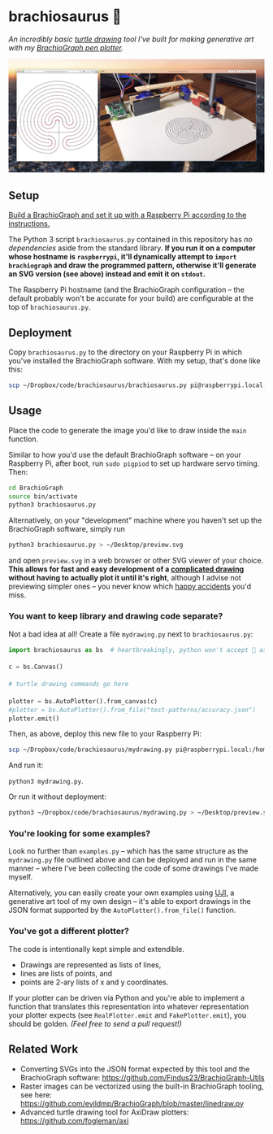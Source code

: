 # brachiosaurus 🦕

*An incredibly basic [turtle drawing](https://en.wikipedia.org/wiki/Turtle_graphics) tool I've built for making generative art with my [BrachioGraph pen plotter](https://www.brachiograph.art).*

![](trojaborglabyrinth.jpg)


## Setup

[Build a BrachioGraph and set it up with a Raspberry Pi according to the instructions.](https://www.brachiograph.art)

The Python 3 script `brachiosaurus.py` contained in this repository has *no dependencies* aside from the standard library. **If you run it on a computer whose hostname is `raspberrypi`, it'll dynamically attempt to `import brachiograph` and draw the programmed pattern, otherwise it'll generate an SVG version (see above) instead and emit it on `stdout`.**

The Raspberry Pi hostname (and the BrachioGraph configuration – the default probably won't be accurate for your build) are configurable at the top of `brachiosaurus.py`.


## Deployment

Copy `brachiosaurus.py` to the directory on your Raspberry Pi in which you've installed the BrachioGraph software. With my setup, that's done like this:

```bash
scp ~/Dropbox/code/brachiosaurus/brachiosaurus.py pi@raspberrypi.local:/home/pi/BrachioGraph/
```


## Usage

Place the code to generate the image you'd like to draw inside the `main` function.

Similar to how you'd use the default BrachioGraph software – on your Raspberry Pi, after boot, run `sudo pigpiod` to set up hardware servo timing. Then:

```bash
cd BrachioGraph
source bin/activate
python3 brachiosaurus.py
```

Alternatively, on your "development" machine where you haven't set up the BrachioGraph software, simply run

```bash
python3 brachiosaurus.py > ~/Desktop/preview.svg
```

and open `preview.svg` in a web browser or other SVG viewer of your choice. **This allows for fast and easy development of a [complicated drawing](https://twitter.com/Doersino/status/1257051977202229248) without having to actually plot it until it's right**, although I advise not previewing simpler ones – you never know which [happy accidents](https://twitter.com/Doersino/status/1257052900334936071) you'd miss.


### You want to keep library and drawing code separate?

Not a bad idea at all! Create a file `mydrawing.py` next to `brachiosaurus.py`:

```python
import brachiosaurus as bs  # heartbreakingly, python won't accept 🦕 as an alias

c = bs.Canvas()

# turtle drawing commands go here

plotter = bs.AutoPlotter().from_canvas(c)
#plotter = bs.AutoPlotter().from_file("test-patterns/accuracy.json")
plotter.emit()
```

Then, as above, deploy this new file to your Raspberry Pi:

```bash
scp ~/Dropbox/code/brachiosaurus/mydrawing.py pi@raspberrypi.local:/home/pi/BrachioGraph/
```

And run it:

`python3 mydrawing.py`.

Or run it without deployment:

```bash
python3 ~/Dropbox/code/brachiosaurus/mydrawing.py > ~/Desktop/preview.svg
```


### You're looking for some examples?

Look no further than `examples.py` – which has the same structure as the `mydrawing.py` file outlined above and can be deployed and run in the same manner – where I've been collecting the code of some drawings I've made myself.

Alternatively, you can easily create your own examples using [UJI](https://ghpages.noahdoersing.com/uji/), a generative art tool of my own design – it's able to export drawings in the JSON format supported by the `AutoPlotter().from_file()` function.


### You've got a different plotter?

The code is intentionally kept simple and extendible.

* Drawings are represented as lists of lines,
* lines are lists of points, and
* points are 2-ary lists of x and y coordinates.

If your plotter can be driven via Python and you're able to implement a function that translates this representation into whatever representation your plotter expects (see `RealPlotter.emit` and `FakePlotter.emit`), you should be golden. *(Feel free to send a pull request!)*


## Related Work

* Converting SVGs into the JSON format expected by this tool and the BrachioGraph software: https://github.com/Findus23/BrachioGraph-Utils
* Raster images can be vectorized using the built-in BrachioGraph tooling, see here: https://github.com/evildmp/BrachioGraph/blob/master/linedraw.py
* Advanced turtle drawing tool for AxiDraw plotters: https://github.com/fogleman/axi
